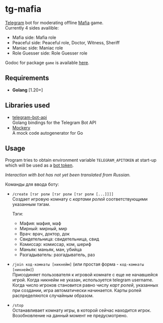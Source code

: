 # tg-mafia

[Telegram](https://telegram.org) bot for moderating offline [Mafia](https://en.wikipedia.org/wiki/Mafia_(party_game)) game.\
Currently 4 sides availible:
* Mafia side: Mafia role
* Peaceful side: Peaceful role, Doctor, Witness, Sheriff
* Maniac side: Maniac role
* Role Guesser side: Role Guesser role

Godoc for package `game` is available [here](https://pkg.go.dev/github.com/jejutic/tg_mafia/pkg).

## Requirements

* **Golang** [1.20+]

## Libraries used

* [telegram-bot-api](https://github.com/go-telegram-bot-api/telegram-bot-api)\
Golang bindings for the Telegram Bot API
* [Mockery](https://github.com/vektra/mockery)\
A mock code autogenerator for Go

## Usage

Program tries to obtain environment variable `TELEGRAM_APITOKEN`
at start-up which will be used as a [bot token](https://core.telegram.org/bots/api#authorizing-your-bot).

_Interaction with bot has not yet been translated from Russian._

Команды для ввода боту:

* `/create [тэг роли [тэг роли [тэг роли [...]]]]`\
  Создает игровую комнату с _картами ролей_ соответствующими 
  указанным тэгам.
  
  Тэги:
  - Мафия: мафия, маф
  - Мирный: мирный, мир
  - Врач: врач, доктор, док
  - Свидетельница: свидетельница, свид
  - Комиссар: комиссар, ком, шериф
  - Маньяк: маньяк, ман, убийца
  - Разгадыватель: разгадыватель, раз

* `/join код-комнаты [никнейм]` (или простая форма - `код-комнаты [никнейм]`)\
  Присодиняет пользователя к игровой комнате с еще не начавшейся
  игрой. Когда никнейм не указан, используется telegram username.
  Когда число игроков становится равно числу _карт ролей_, указанных
  при создании, игра автоматически начинается. Карты ролей
  распределяются случайным образом.

* `/stop`\
  Останавливает комнату игры, в которой сейчас находится игрок.
  Возобновление на данный момент не предусмотрено.